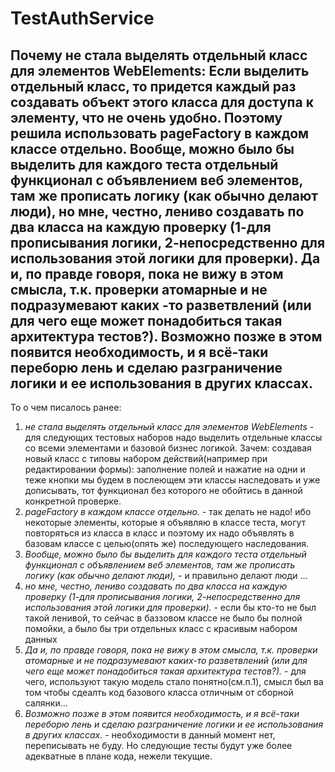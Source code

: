 # TestAuthService
Почему не стала выделять отдельный класс для элементов WebElements:
Если выделить отдельный класс, то придется каждый раз создавать объект этого класса для доступа к элементу, что не очень удобно. 
Поэтому решила использовать pageFactory в каждом классе отдельно. 
Вообще, можно было бы выделить для каждого теста отдельный функционал с объявлением веб элементов, там же прописать логику (как обычно делают люди),
но мне, честно, лениво создавать по два класса на каждую проверку (1-для прописывания логики, 2-непосредственно для использования этой логики для проверки).
Да и, по правде говоря, пока не вижу в этом смысла, т.к. проверки атомарные и не подразумевают каких -то разветвлений (или для чего еще может понадобиться такая архитектура тестов?).
Возможно позже в этом появится необходимость, и я всё-таки переборю лень и сделаю разграничение логики и ее использования в других классах.
--------------
То о чем писалось ранее: 
1) *не стала выделять отдельный класс для элементов WebElements* - для следующих тестовых наборов надо выделить отдельные классы со всеми элементами и базовой бизнес логикой. 
Зачем: создавая новый класс с типовы набором действий(например при редактировании формы): заполнение полей и нажатие на одни и теже   кнопки мы будем в послеющем эти классы наследовать и уже дописывать, тот функционал без которого не обойтись в данной конкретной проверке.
2) *pageFactory в каждом классе отдельно.* - так делать не надо! ибо некоторые элементы, которые я объявляю в классе теста, могут повторяться из класса в класс и поэтому их надо объявлять в базовам классе с целью(опять же) последующего наследования.
3) *Вообще, можно было бы выделить для каждого теста отдельный функционал с объявлением веб элементов, там же прописать логику (как обычно делают люди),* - и правильно делают люди ...
4) *но мне, честно, лениво создавать по два класса на каждую проверку (1-для прописывания логики, 2-непосредственно для использования этой логики для проверки).* - если бы кто-то не был такой ленивой, то сейчас в баззовом классе не было бы полной помойки, а было бы три отдельных класс с красивым набором данных
5) *Да и, по правде говоря, пока не вижу в этом смысла, т.к. проверки атомарные и не подразумевают каких-то разветвлений (или для чего еще может понадобиться такая архитектура тестов?).* - для чего, используют такую модель стало понятно(см.п.1), смысл был ва том чтобы сдеалть код базового класса отличным от сборной салянки...
6) *Возможно позже в этом появится необходимость, и я всё-таки переборю лень и сделаю разграничение логики и ее использования в других классах.* - необходимости в данный момент нет, переписывать не буду. Но следующие тесты будут уже более адекватные в плане кода, нежели текущие. 
